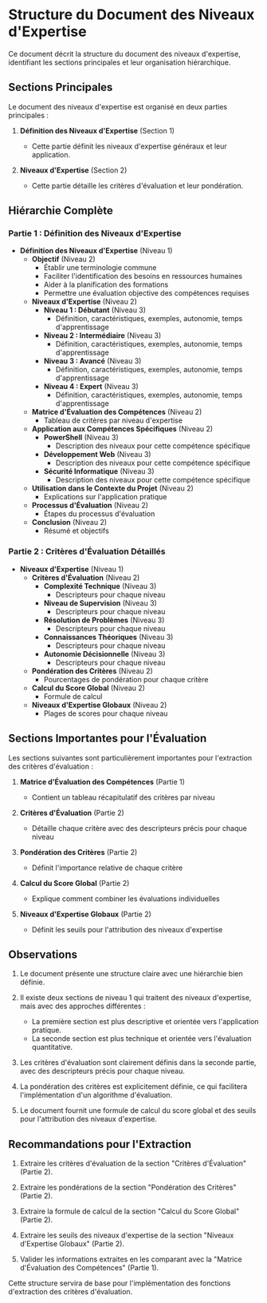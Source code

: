 # Structure du Document des Niveaux d'Expertise

Ce document décrit la structure du document des niveaux d'expertise, identifiant les sections principales et leur organisation hiérarchique.

## Sections Principales

Le document des niveaux d'expertise est organisé en deux parties principales :

1. **Définition des Niveaux d'Expertise** (Section 1)
   - Cette partie définit les niveaux d'expertise généraux et leur application.

2. **Niveaux d'Expertise** (Section 2)
   - Cette partie détaille les critères d'évaluation et leur pondération.

## Hiérarchie Complète

### Partie 1 : Définition des Niveaux d'Expertise

- **Définition des Niveaux d'Expertise** (Niveau 1)
  - **Objectif** (Niveau 2)
    - Établir une terminologie commune
    - Faciliter l'identification des besoins en ressources humaines
    - Aider à la planification des formations
    - Permettre une évaluation objective des compétences requises
  - **Niveaux d'Expertise** (Niveau 2)
    - **Niveau 1 : Débutant** (Niveau 3)
      - Définition, caractéristiques, exemples, autonomie, temps d'apprentissage
    - **Niveau 2 : Intermédiaire** (Niveau 3)
      - Définition, caractéristiques, exemples, autonomie, temps d'apprentissage
    - **Niveau 3 : Avancé** (Niveau 3)
      - Définition, caractéristiques, exemples, autonomie, temps d'apprentissage
    - **Niveau 4 : Expert** (Niveau 3)
      - Définition, caractéristiques, exemples, autonomie, temps d'apprentissage
  - **Matrice d'Évaluation des Compétences** (Niveau 2)
    - Tableau de critères par niveau d'expertise
  - **Application aux Compétences Spécifiques** (Niveau 2)
    - **PowerShell** (Niveau 3)
      - Description des niveaux pour cette compétence spécifique
    - **Développement Web** (Niveau 3)
      - Description des niveaux pour cette compétence spécifique
    - **Sécurité Informatique** (Niveau 3)
      - Description des niveaux pour cette compétence spécifique
  - **Utilisation dans le Contexte du Projet** (Niveau 2)
    - Explications sur l'application pratique
  - **Processus d'Évaluation** (Niveau 2)
    - Étapes du processus d'évaluation
  - **Conclusion** (Niveau 2)
    - Résumé et objectifs

### Partie 2 : Critères d'Évaluation Détaillés

- **Niveaux d'Expertise** (Niveau 1)
  - **Critères d'Évaluation** (Niveau 2)
    - **Complexité Technique** (Niveau 3)
      - Descripteurs pour chaque niveau
    - **Niveau de Supervision** (Niveau 3)
      - Descripteurs pour chaque niveau
    - **Résolution de Problèmes** (Niveau 3)
      - Descripteurs pour chaque niveau
    - **Connaissances Théoriques** (Niveau 3)
      - Descripteurs pour chaque niveau
    - **Autonomie Décisionnelle** (Niveau 3)
      - Descripteurs pour chaque niveau
  - **Pondération des Critères** (Niveau 2)
    - Pourcentages de pondération pour chaque critère
  - **Calcul du Score Global** (Niveau 2)
    - Formule de calcul
  - **Niveaux d'Expertise Globaux** (Niveau 2)
    - Plages de scores pour chaque niveau

## Sections Importantes pour l'Évaluation

Les sections suivantes sont particulièrement importantes pour l'extraction des critères d'évaluation :

1. **Matrice d'Évaluation des Compétences** (Partie 1)
   - Contient un tableau récapitulatif des critères par niveau

2. **Critères d'Évaluation** (Partie 2)
   - Détaille chaque critère avec des descripteurs précis pour chaque niveau

3. **Pondération des Critères** (Partie 2)
   - Définit l'importance relative de chaque critère

4. **Calcul du Score Global** (Partie 2)
   - Explique comment combiner les évaluations individuelles

5. **Niveaux d'Expertise Globaux** (Partie 2)
   - Définit les seuils pour l'attribution des niveaux d'expertise

## Observations

1. Le document présente une structure claire avec une hiérarchie bien définie.

2. Il existe deux sections de niveau 1 qui traitent des niveaux d'expertise, mais avec des approches différentes :
   - La première section est plus descriptive et orientée vers l'application pratique.
   - La seconde section est plus technique et orientée vers l'évaluation quantitative.

3. Les critères d'évaluation sont clairement définis dans la seconde partie, avec des descripteurs précis pour chaque niveau.

4. La pondération des critères est explicitement définie, ce qui facilitera l'implémentation d'un algorithme d'évaluation.

5. Le document fournit une formule de calcul du score global et des seuils pour l'attribution des niveaux d'expertise.

## Recommandations pour l'Extraction

1. Extraire les critères d'évaluation de la section "Critères d'Évaluation" (Partie 2).

2. Extraire les pondérations de la section "Pondération des Critères" (Partie 2).

3. Extraire la formule de calcul de la section "Calcul du Score Global" (Partie 2).

4. Extraire les seuils des niveaux d'expertise de la section "Niveaux d'Expertise Globaux" (Partie 2).

5. Valider les informations extraites en les comparant avec la "Matrice d'Évaluation des Compétences" (Partie 1).

Cette structure servira de base pour l'implémentation des fonctions d'extraction des critères d'évaluation.
